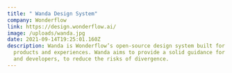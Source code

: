 ```yaml
---
title: " Wanda Design System"
company: Wonderflow
link: https://design.wonderflow.ai/
image: /uploads/wanda.jpg
date: 2021-09-14T19:25:01.160Z
description: Wanda is Wonderflow’s open-source design system built for digital
  products and experiences. Wanda aims to provide a solid guidance for designers
  and developers, to reduce the risks of divergence.
---
```

